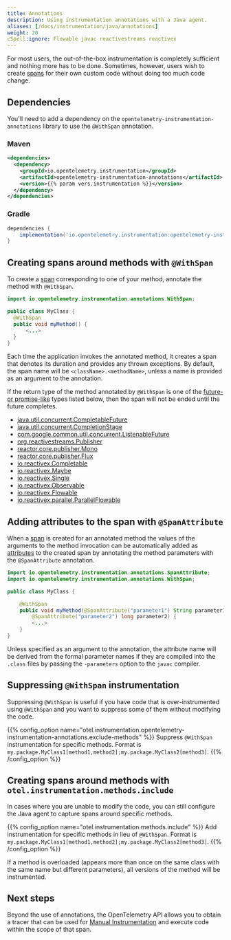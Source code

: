 ```yaml
---
title: Annotations
description: Using instrumentation annotations with a Java agent.
aliases: [/docs/instrumentation/java/annotations]
weight: 20
cSpell:ignore: Flowable javac reactivestreams reactivex
---
```


For most users, the out-of-the-box instrumentation is completely sufficient and
nothing more has to be done. Sometimes, however, users wish to create
[spans](/docs/concepts/signals/traces/#spans) for their own custom code without
doing too much code change.

## Dependencies

You'll need to add a dependency on the
`opentelemetry-instrumentation-annotations` library to use the `@WithSpan`
annotation.

### Maven

```xml
<dependencies>
  <dependency>
    <groupId>io.opentelemetry.instrumentation</groupId>
    <artifactId>opentelemetry-instrumentation-annotations</artifactId>
    <version>{{% param vers.instrumentation %}}</version>
  </dependency>
</dependencies>
```

### Gradle

```groovy
dependencies {
    implementation('io.opentelemetry.instrumentation:opentelemetry-instrumentation-annotations:{{% param vers.instrumentation %}}')
}
```

## Creating spans around methods with `@WithSpan`

To create a [span](/docs/concepts/signals/traces/#spans) corresponding to one of
your method, annotate the method with `@WithSpan`.

```java
import io.opentelemetry.instrumentation.annotations.WithSpan;

public class MyClass {
  @WithSpan
  public void myMethod() {
      <...>
  }
}
```

Each time the application invokes the annotated method, it creates a span that
denotes its duration and provides any thrown exceptions. By default, the span
name will be `<className>.<methodName>`, unless a name is provided as an
argument to the annotation.

If the return type of the method annotated by `@WithSpan` is one of the
[future- or promise-like](https://en.wikipedia.org/wiki/Futures_and_promises)
types listed below, then the span will not be ended until the future completes.

- [java.util.concurrent.CompletableFuture](https://docs.oracle.com/javase/8/docs/api/java/util/concurrent/CompletableFuture.html)
- [java.util.concurrent.CompletionStage](https://docs.oracle.com/javase/8/docs/api/java/util/concurrent/CompletionStage.html)
- [com.google.common.util.concurrent.ListenableFuture](https://guava.dev/releases/10.0/api/docs/com/google/common/util/concurrent/ListenableFuture.html)
- [org.reactivestreams.Publisher](https://www.reactive-streams.org/reactive-streams-1.0.1-javadoc/org/reactivestreams/Publisher.html)
- [reactor.core.publisher.Mono](https://projectreactor.io/docs/core/release/api/reactor/core/publisher/Mono.html)
- [reactor.core.publisher.Flux](https://projectreactor.io/docs/core/release/api/reactor/core/publisher/Flux.html)
- [io.reactivex.Completable](https://reactivex.io/RxJava/2.x/javadoc/index.html?io/reactivex/Completable.html)
- [io.reactivex.Maybe](https://reactivex.io/RxJava/2.x/javadoc/index.html?io/reactivex/Maybe.html)
- [io.reactivex.Single](https://reactivex.io/RxJava/2.x/javadoc/index.html?io/reactivex/Single.html)
- [io.reactivex.Observable](https://reactivex.io/RxJava/2.x/javadoc/index.html?io/reactivex/Observable.html)
- [io.reactivex.Flowable](https://reactivex.io/RxJava/2.x/javadoc/index.html?io/reactivex/Flowable.html)
- [io.reactivex.parallel.ParallelFlowable](https://reactivex.io/RxJava/2.x/javadoc/index.html?io/reactivex/parallel/ParallelFlowable.html)

## Adding attributes to the span with `@SpanAttribute`

When a [span](/docs/concepts/signals/traces/#spans) is created for an annotated
method the values of the arguments to the method invocation can be automatically
added as [attributes](/docs/concepts/signals/traces/#attributes) to the created
span by annotating the method parameters with the `@SpanAttribute` annotation.

```java
import io.opentelemetry.instrumentation.annotations.SpanAttribute;
import io.opentelemetry.instrumentation.annotations.WithSpan;

public class MyClass {

    @WithSpan
    public void myMethod(@SpanAttribute("parameter1") String parameter1,
        @SpanAttribute("parameter2") long parameter2) {
        <...>
    }
}
```

Unless specified as an argument to the annotation, the attribute name will be
derived from the formal parameter names if they are compiled into the `.class`
files by passing the `-parameters` option to the `javac` compiler.

## Suppressing `@WithSpan` instrumentation

Suppressing `@WithSpan` is useful if you have code that is over-instrumented
using `@WithSpan` and you want to suppress some of them without modifying the
code.

{{% config_option
  name="otel.instrumentation.opentelemetry-instrumentation-annotations.exclude-methods" %}}
Suppress `@WithSpan` instrumentation for specific methods. Format is `my.package.MyClass1[method1,method2];my.package.MyClass2[method3]`.
{{% /config_option %}}

## Creating spans around methods with `otel.instrumentation.methods.include`

In cases where you are unable to modify the code, you can still configure the
Java agent to capture spans around specific methods.

{{% config_option name="otel.instrumentation.methods.include" %}} Add
instrumentation for specific methods in lieu of `@WithSpan`. Format is
`my.package.MyClass1[method1,method2];my.package.MyClass2[method3]`. {{%
/config_option %}}

If a method is overloaded (appears more than once on the same class with the
same name but different parameters), all versions of the method will be
instrumented.

## Next steps

Beyond the use of annotations, the OpenTelemetry API allows you to obtain a
tracer that can be used for
[Manual Instrumentation](/docs/languages/java/instrumentation/) and execute code
within the scope of that span.
